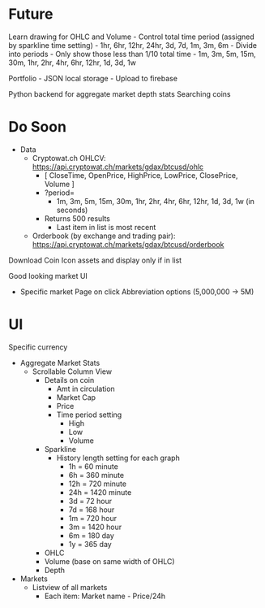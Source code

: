# Future
Learn drawing for OHLC and Volume
    - Control total time period (assigned by sparkline time setting)
        - 1hr, 6hr, 12hr, 24hr, 3d, 7d, 1m, 3m, 6m
    - Divide into periods
        - Only show those less than 1/10 total time
        - 1m, 3m, 5m, 15m, 30m, 1hr, 2hr, 4hr, 6hr, 12hr, 1d, 3d, 1w

Portfolio
    - JSON local storage
    - Upload to firebase

Python backend for aggregate market depth stats
Searching coins

# Do Soon
- Data
    - Cryptowat.ch OHLCV: https://api.cryptowat.ch/markets/gdax/btcusd/ohlc
        - [ CloseTime, OpenPrice, HighPrice, LowPrice, ClosePrice, Volume ]
        - ?period=
            - 1m, 3m, 5m, 15m, 30m, 1hr, 2hr, 4hr, 6hr, 12hr, 1d, 3d, 1w (in seconds)
        - Returns 500 results
            - Last item in list is most recent
    - Orderbook (by exchange and trading pair): https://api.cryptowat.ch/markets/gdax/btcusd/orderbook

Download Coin Icon assets and display only if in list

Good looking market UI
- Specific market Page on click
Abbreviation options (5,000,000 -> 5M)


# UI
Specific currency
- Aggregate Market Stats
    - Scrollable Column View
        - Details on coin
            - Amt in circulation
            - Market Cap
            - Price
            - Time period setting
                - High
                - Low
                - Volume
        - Sparkline
            - History length setting for each graph
                - 1h = 60 minute
                - 6h = 360 minute
                - 12h = 720 minute
                - 24h = 1420 minute
                - 3d = 72 hour
                - 7d = 168 hour
                - 1m = 720 hour
                - 3m = 1420 hour
                - 6m = 180 day
                - 1y = 365 day
        - OHLC
        - Volume (base on same width of OHLC)
        - Depth
- Markets
    - Listview of all markets
        - Each item: Market name - Price/24h
